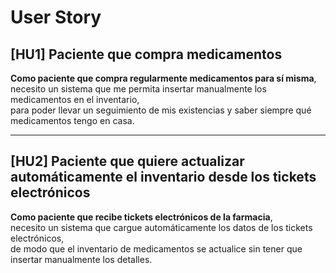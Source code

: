 # User Story

## [HU1] Paciente que compra medicamentos  
**Como paciente que compra regularmente medicamentos para sí misma**,  
necesito un sistema que me permita insertar manualmente los medicamentos en el inventario,  
para poder llevar un seguimiento de mis existencias y saber siempre qué medicamentos tengo en casa.


---

## [HU2] Paciente que quiere actualizar automáticamente el inventario desde los tickets electrónicos  
**Como paciente que recibe tickets electrónicos de la farmacia**,  
necesito un sistema que cargue automáticamente los datos de los tickets electrónicos,  
de modo que el inventario de medicamentos se actualice sin tener que insertar manualmente los detalles.

